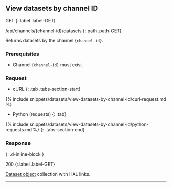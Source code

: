 ## View datasets by channel ID

GET
{:.label .label-GET}

/api/channels/{channel-id}/datasets
{:.path .path-GET}

Returns datasets by the channel `{channel-id}`.

### Prerequisites

- Channel `{channel-id}` must exist

### Request

- cURL
{: .tab .tabs-section-start}

{% include snippets/datasets/view-datasets-by-channel-id/curl-request.md %}

- Python (requests)
{: .tab}

{% include snippets/datasets/view-datasets-by-channel-id/python-requests.md %}
{: .tabs-section-end}

### Response
{: .d-inline-block }

200
{:.label .label-GET}

[Dataset object](#dataset-object) collection with HAL links.

---
